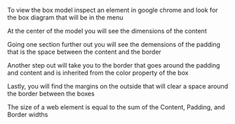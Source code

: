 To view the box model inspect an element in google chrome and look for the box diagram that will be in the menu

At the center of the model you will see the dimensions of the content

Going one section further out you will see the demensions of the padding that is the space between the content and the border

Another step out will take you to the border that goes around the padding and content and is inherited from the color property of the box

Lastly, you will find the margins on the outside that will clear a space around the border between the boxes


The size of a web element is equal to the sum of the Content, Padding, and Border widths